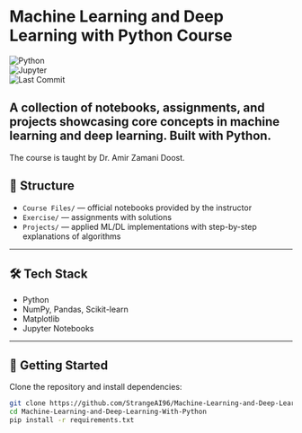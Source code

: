 # Machine Learning and Deep Learning with Python Course  

![Python](https://img.shields.io/badge/Python-3.x-blue.svg)  
![Jupyter](https://img.shields.io/badge/Notebook-Jupyter-orange.svg)  
![Last Commit](https://img.shields.io/github/last-commit/StrangeAI96/Machine-Learning-and-Deep-Learning-With-Python)  

A collection of **notebooks, assignments, and projects** showcasing core concepts in machine learning and deep learning. Built with Python.  
---
The course is taught by Dr. Amir Zamani Doost.
## 📂 Structure  
- `Course Files/` — official notebooks provided by the instructor  
- `Exercise/` — assignments with solutions  
- `Projects/` — applied ML/DL implementations with step-by-step explanations of algorithms  


---

## 🛠️ Tech Stack  
- Python  
- NumPy, Pandas, Scikit-learn  
- Matplotlib 
- Jupyter Notebooks  

---

## 🚀 Getting Started  

Clone the repository and install dependencies:  

```bash
git clone https://github.com/StrangeAI96/Machine-Learning-and-Deep-Learning-With-Python.git
cd Machine-Learning-and-Deep-Learning-With-Python
pip install -r requirements.txt
